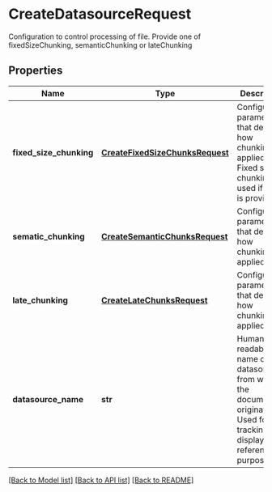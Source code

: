 # CreateDatasourceRequest

Configuration to control processing of file. Provide one of fixedSizeChunking, semanticChunking or lateChunking

## Properties

Name | Type | Description | Notes
------------ | ------------- | ------------- | -------------
**fixed_size_chunking** | [**CreateFixedSizeChunksRequest**](CreateFixedSizeChunksRequest.md) | Configuration parameters that define how chunking is applied. Fixed size chunking is used if none is provided. | [optional] 
**sematic_chunking** | [**CreateSemanticChunksRequest**](CreateSemanticChunksRequest.md) | Configuration parameters that define how chunking is applied. | [optional] 
**late_chunking** | [**CreateLateChunksRequest**](CreateLateChunksRequest.md) | Configuration parameters that define how chunking is applied. | [optional] 
**datasource_name** | **str** | Human-readable name of the datasource from which the document originates. Used for tracking, display, and reference purposes. | 

[[Back to Model list]](../README.md#documentation-for-models) [[Back to API list]](../README.md#documentation-for-api-endpoints) [[Back to README]](../README.md)


